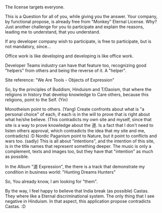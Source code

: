 The license targets everyone. 

This is a Question for all of you, while giving you the answer. 
Your company, by functional propose, is already free from "Monkey" Eternal License. Why? 
Just another challenge for you to participate and explain the reasons, leading me to understand, that you understand.

If any developer company wish to participate, is free to participate, but is not mandatory, since...

Office work is like developing and developing is like office work.

Developer Teams industry can have that feature too, recognizing good "helpers" from others and being the reverse of it. A "helper".

Site reference: "We Are Tools - Objects of Expression" 

So, by the principles of Buddism, Hinduism and T/Daoism, that where the religions in history that develop knowledge to Care others, because this religions, point to the Self. (Yin) 

Monotheism point to others. (Yang)
Create confronts about what is "a personal choice" of each, if each is in the will to prove that is right about what he/she believe. (This contradicts my own site and myself, since that site is a way to prove knowledge about the 道. Is a fact that I don't need to listen others approval, which contradicts the idea that my site and me, contradicts) :D 
Nordic Paganism point to Nature, but it point to conflicts and wars too. (sadly)
This is all about "intentions", and the intention of this site, is in the title names that represent something deeper. The music is only a complement, texts and images too, but they have that "intention" as much as possible.

In the Album "道 Expression", the there is a track that demonstrate my condition in business world: "Hunting Dreams Hunters"  

So, You already know, I am looking for "them". 

By the way, I feel happy to believe that India break (as possible) Castas. They where like a Eternal discriminational system. The only thing that I see negative in Hinduism. In that aspect, this application propose contradicts Castas. :D 
